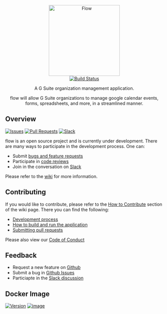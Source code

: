 <p align="center">
  <img src="https://github.com/flow-thru/art/blob/master/banners/png/flow_plain.png" alt="Flow" width="226">
  <br>
  <a href="https://travis-ci.com/flow-thru/flow"><img src="https://travis-ci.com/flow-thru/flow.svg?branch=master" alt="Build Status"></a>
</p>

<p align="center">A G Suite organization management application.</p>

<p align="center">flow will allow G Suite organizations to manage google calendar events, forms, spreadsheets, and more, in a streamlined manner.</p>

## Overview
<p align="left">
    <a href="https://github.com/flow-thru/flow/issues?utf8=%E2%9C%93&q=is%3Aissue+is%3Aopen+"><img src="https://img.shields.io/github/issues/flow-thru/flow.svg" alt="Issues"></a>
    <a href="https://github.com/flow-thru/flow/pulls?utf8=%E2%9C%93&q=is%3Apr+is%3Aopen+"><img src="https://img.shields.io/github/issues-pr/flow-thru/flow.svg" alt="Pull Requests"></a>
    <a href="https://join.slack.com/t/flowthru/shared_invite/enQtNjI3NjY5NzE3NzQ5LWY3Y2E0YmI2M2RmNjcyZGJhOTdjNTdiYjhjMjA5ZDJlYWE3NmI5OGVhZjYzYTZjOGYwNmYwZDlhY2RlYmVhZmQ"><img src="https://img.shields.io/badge/chat-on%20slack-brightgreen.svg" alt="Slack"></a>
</p>

flow is an open source project and is currently under development. There are many ways to participate in the development process. One can:
- Submit [bugs and feature requests](https://github.com/flow-thru/flow/issues)
- Participate in [code reviews](https://github.com/flow-thru/flow/pulls)
- Join in the conversation on [Slack](https://join.slack.com/t/flowthru/shared_invite/enQtNjI3NjY5NzE3NzQ5LWY3Y2E0YmI2M2RmNjcyZGJhOTdjNTdiYjhjMjA5ZDJlYWE3NmI5OGVhZjYzYTZjOGYwNmYwZDlhY2RlYmVhZmQ)  

Please refer to the [wiki](https://github.com/flow-thru/flow/wiki) for more information.

## Contributing
If you would like to contribute, please refer to the [How to Contribute](https://github.com/flow-thru/flow/wiki/How-to-Contribute) section of the wiki page. There you can find the following:
- [Development process](https://github.com/flow-thru/flow/wiki/Development-Process)
- [How to build and run the application](https://github.com/flow-thru/flow/wiki/How-to-Contribute#debugging-and-running)
- [Submitting pull requests](https://github.com/flow-thru/flow/wiki/How-to-Contribute)  

Please also view our [Code of Conduct](https://github.com/flow-thru/flow/blob/master/CODE_OF_CONDUCT.md)

## Feedback
- Request a new feature on [Github](https://github.com/flow-thru/flow/issues)
- Submit a bug in [Github Issues](https://github.com/flow-thru/flow/issues)
- Particiapte in the [Slack discussion](https://join.slack.com/t/flowthru/shared_invite/enQtNjI3NjY5NzE3NzQ5LWY3Y2E0YmI2M2RmNjcyZGJhOTdjNTdiYjhjMjA5ZDJlYWE3NmI5OGVhZjYzYTZjOGYwNmYwZDlhY2RlYmVhZmQ)


## Docker Image
<p align="left">
    <a href="https://microbadger.com/images/flowthru/flow"><img src="https://images.microbadger.com/badges/version/flowthru/flow.svg" alt="Version"></a>
    <a href="https://microbadger.com/images/flowthru/flow"><img src="https://images.microbadger.com/badges/image/flowthru/flow.svg" alt="image"></a>
</p>
